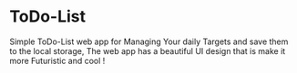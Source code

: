 # ToDo-List
Simple ToDo-List web app for Managing Your daily Targets and save them to the local storage, The web app has a beautiful UI design that is make it more Futuristic and cool !
